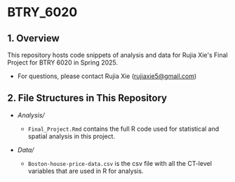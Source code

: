 # BTRY_6020

## 1. Overview
This repository hosts code snippets of analysis and data for Rujia Xie's Final Project for BTRY 6020 in Spring 2025.

- For questions, please contact Rujia Xie (rujiaxie5@gmail.com)


## 2. File Structures in This Repository

- *Analysis/*
	- `Final_Project.Rmd` contains the full R code used for statistical and spatial analysis in this project.

- *Data/*
	- `Boston-house-price-data.csv` is the csv file with all the CT-level variables that are used in R for analysis. 
